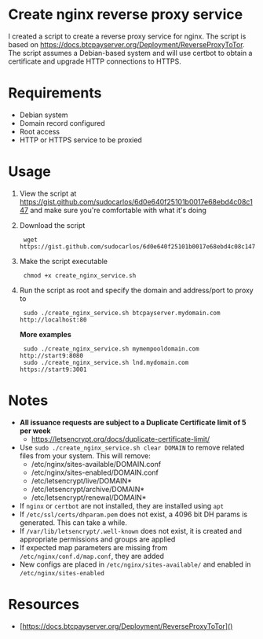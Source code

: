 # Create nginx reverse proxy service

I created a script to create a reverse proxy service for nginx. The script is 
based on https://docs.btcpayserver.org/Deployment/ReverseProxyToTor. The script
assumes a Debian-based system and will use certbot to obtain a certificate and
upgrade HTTP connections to HTTPS.

# Requirements

- Debian system
- Domain record configured
- Root access
- HTTP or HTTPS service to be proxied

# Usage

1. View the script at https://gist.github.com/sudocarlos/6d0e640f25101b0017e68ebd4c08c147
and make sure you're comfortable with what it's doing

1. Download the script

        wget https://gist.github.com/sudocarlos/6d0e640f25101b0017e68ebd4c08c147/raw/287b9ac1c4456ad3cbe3e433d00b2432d9c4397e/create_nginx_service.sh

1. Make the script executable

        chmod +x create_nginx_service.sh

1. Run the script as root and specify the domain and address/port to proxy to

        sudo ./create_nginx_service.sh btcpayserver.mydomain.com http://localhost:80

    __More examples__

        sudo ./create_nginx_service.sh mymempooldomain.com http://start9:8080
        sudo ./create_nginx_service.sh lnd.mydomain.com https://start9:3001

# Notes

- __All issuance requests are subject to a Duplicate Certificate limit of 5 per week__
    - https://letsencrypt.org/docs/duplicate-certificate-limit/
- Use `sudo ./create_nginx_service.sh clear DOMAIN` to remove related files from your system. This will remove:
    - /etc/nginx/sites-available/DOMAIN.conf
    - /etc/nginx/sites-enabled/DOMAIN.conf
    - /etc/letsencrypt/live/DOMAIN*
    - /etc/letsencrypt/archive/DOMAIN*
    - /etc/letsencrypt/renewal/DOMAIN*
- If `nginx` or `certbot` are not installed, they are installed using `apt`
- If `/etc/ssl/certs/dhparam.pem` does not exist, a 4096 bit DH params is generated. This can take a while.
- If `/var/lib/letsencrypt/.well-known` does not exist, it is created and appropriate permissions and groups are applied
- If expected map parameters are missing from `/etc/nginx/conf.d/map.conf`, they are added
- New configs are placed in `/etc/nginx/sites-available/` and enabled in `/etc/nginx/sites-enabled`

# Resources

- [https://docs.btcpayserver.org/Deployment/ReverseProxyToTor]()
